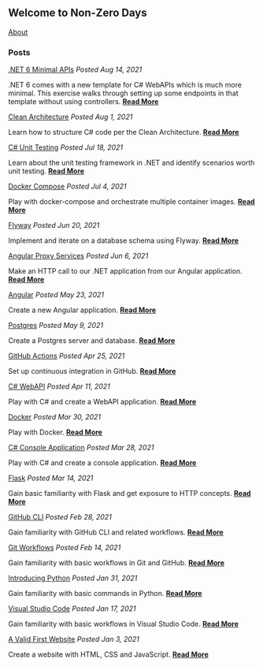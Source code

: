 ## Welcome to Non-Zero Days

[About](about.md)

### Posts


[.NET 6 Minimal APIs](net-6-minimal-api.md)
*Posted Aug 14, 2021*

.NET 6 comes with a new template for C# WebAPIs which is much more minimal. This exercise walks through setting up some endpoints in that template without using controllers. **[Read More](net-6-minimal-api.md)**


[Clean Architecture](clean-architecture.md)
*Posted Aug 1, 2021*

Learn how to structure C# code per the Clean Architecture.
**[Read More](clean-architecture.md)**


[C# Unit Testing](csharp-unit-tests.md)
*Posted Jul 18, 2021*

Learn about the unit testing framework in .NET and identify scenarios worth unit testing.
**[Read More](csharp-unit-tests.md)**


[Docker Compose](docker-compose.md)
*Posted Jul 4, 2021*

Play with docker-compose and orchestrate multiple container images.
**[Read More](docker-compose.md)**


[Flyway](flyway.md)
*Posted Jun 20, 2021*

Implement and iterate on a database schema using Flyway.
**[Read More](flyway.md)**


[Angular Proxy Services](angular-proxy-services.md)
*Posted Jun 6, 2021*

Make an HTTP call to our .NET application from our Angular application.
**[Read More](angular-proxy-services.md)**


[Angular](./angular.md)
*Posted May 23, 2021*

Create a new Angular application.
**[Read More](angular.md)**


[Postgres](postgres.md)
*Posted May 9, 2021*

Create a Postgres server and database.
**[Read More](postgres.md)**


[GitHub Actions](github-actions.md)
*Posted Apr 25, 2021*

Set up continuous integration in GitHub.
**[Read More](github-actions.md)**


[C# WebAPI](dotnet-csharp-webapi.md)
*Posted Apr 11, 2021*

Play with C# and create a WebAPI application.
**[Read More](dotnet-csharp-webapi.md)**


[Docker](docker.md)
*Posted Mar 30, 2021*

Play with Docker.
**[Read More](docker.md)**


[C# Console Application](csharp-console.md)
*Posted Mar 28, 2021*

Play with C# and create a console application.
**[Read More](csharp-console.md)**


[Flask](basic-flask.md)
*Posted Mar 14, 2021*

Gain basic familiarity with Flask and get exposure to HTTP concepts.
**[Read More](basic-flask.md)**


[GitHub CLI](github-cli.md)
*Posted Feb 28, 2021*

Gain familiarity with GitHub CLI and related workflows.
**[Read More](github-cli.md)**


[Git Workflows](git-workflows.md)
*Posted Feb 14, 2021*

Gain familiarity with basic workflows in Git and GitHub.
**[Read More](git-workflows.md)**


[Introducing Python](basic-python.md)
*Posted Jan 31, 2021*

Gain familiarity with basic commands in Python.
**[Read More](basic-python.md)**


[Visual Studio Code](vs-code.md)
*Posted Jan 17, 2021*

Gain familiarity with basic workflows in Visual Studio Code.
**[Read More](vs-code.md)**


[A Valid First Website](valid-first-website.md)
*Posted Jan 3, 2021*

Create a website with HTML, CSS and JavaScript.
**[Read More](valid-first-website.md)**
